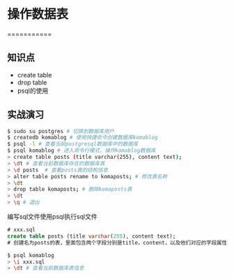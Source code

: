 # 操作数据表

===========

## 知识点

* create table 
* drop table
* psql的使用

## 实战演习

```bash
$ sudo su postgres # 切换到数据库用户
$ createdb komablog # 使用快捷命令创建数据库komablog
$ psql -l # 查看当前postgresql数据库中的数据库
$ psql komablog # 进入命令行模式，操作komablog数据库 
> create table posts (title varchar(255), content text);
> \dt # 查看当前数据库存在的数据库表
> \d posts  # 查看posts表的结构信息
> alter table posts rename to komaposts; # 修改表名称
> \dt
> drop table komaposts; # 删除komaposts表
> \dt
> \q # 退出
```

编写sql文件使用psql执行sql文件

```sql
# xxx.sql
create table posts (title varchar(255), content text); 
# 创建名为posts的表，里面包含两个字段分别是title，content，以及他们对应的字段属性是varchar(255), text
```

```bash
$ psql komablog
> \i xxx.sql
> \dt # 查看当前数据库表信息
```
